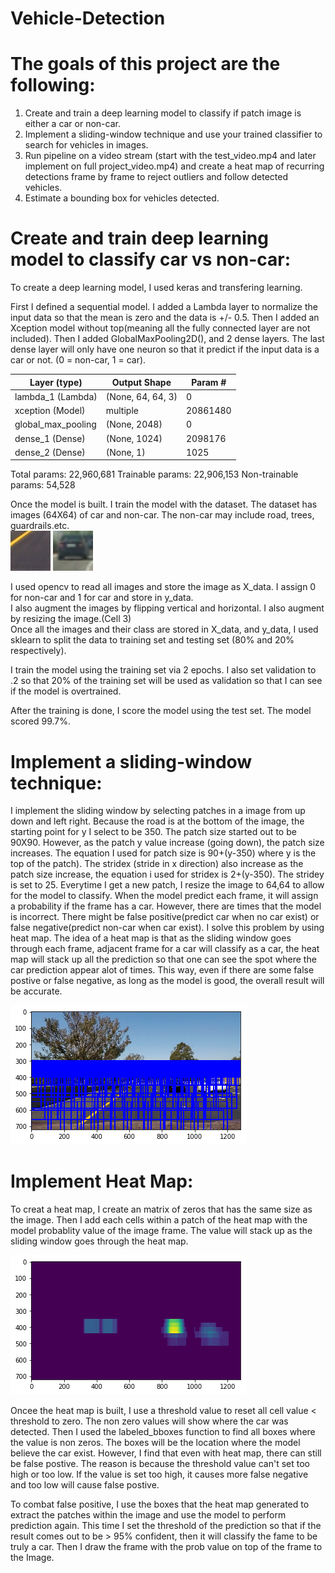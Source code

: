 # Vehicle-Detection

# The goals of this project are the following:
1.  Create and train a deep learning model to classify if patch image is either a car or non-car.
2.  Implement a sliding-window technique and use your trained classifier to search for vehicles in images.
3. Run pipeline on a video stream (start with the test_video.mp4 and later implement on full project_video.mp4) and create a heat map of recurring detections frame by frame to reject outliers and follow detected vehicles.
4.  Estimate a bounding box for vehicles detected.

# Create and train deep learning model to classify car vs non-car:
To create a deep learning model, I used keras and transfering learning.  

First I defined a sequential model.  I added a Lambda layer to normalize the input data so that the mean is zero and the data is +/- 0.5.  Then I added an Xception model without top(meaning all the fully connected layer are not included).  Then I added GlobalMaxPooling2D(), and 2 dense layers.  The last dense layer will only have one neuron so that it predict if the input data is a car or not. (0 = non-car, 1 = car).

| Layer (type)  | Output Shape  |  Param # |
| ------------- | ------------- |----------|
| lambda_1 (Lambda)  | (None, 64, 64, 3)  | 0 |
| xception (Model) | multiple  |20861480|
| global_max_pooling | (None, 2048)  |0|
| dense_1 (Dense) | (None, 1024)   |2098176|
| dense_2 (Dense) | (None, 1)  |1025|

Total params: 22,960,681
Trainable params: 22,906,153
Non-trainable params: 54,528

Once the model is built.  I train the model with the dataset.
The dataset has images (64X64) of car and non-car.  The non-car may include road, trees, guardrails.etc.  
![Non-Car](https://github.com/Tak-Au/Vehicle-Detection/blob/master/extra17.png "Non-Car")
![Car](https://github.com/Tak-Au/Vehicle-Detection/blob/master/image0001.png "Car")

I used opencv to read all images and store the image as X_data.  I assign 0 for non-car and 1 for car and store in y_data.  
I also augment the images by flipping vertical and horizontal.  I also augment by resizing the image.(Cell 3)    
Once all the images and their class are stored in X_data, and y_data, I used sklearn to split the data to training set and testing set (80% and 20% respectively). 

I train the model using the training set via 2 epochs.  I also set validation to .2 so that 20% of the training set will be used as validation so that I can see if the model is overtrained.

After the training is done, I score the model using the test set. The model scored 99.7%.  

# Implement a sliding-window technique:
I implement the sliding window by selecting patches in a image from up down and left right.  Because the road is at the bottom of the image, the starting point for y I select to be 350.  The patch size started out to be 90X90.  However, as the patch y value increase (going down), the patch size increases.  The equation I used for patch size is 90+(y-350) where y is the top of the patch).  The stridex (stride in x direction) also increase as the patch size increase, the equation i used for stridex is 2+(y-350).  The stridey is set to 25.  Everytime I get a new patch, I resize the image to 64,64 to allow for the model to classify.  When the model predict each frame, it will assign a probability if the frame has a car.  However, there are times that the model is incorrect.  There might be false positive(predict car when no car exist) or false negative(predict non-car when car exist).  I solve this problem by using heat map.  The idea of a heat map is that as the sliding window goes through each frame, adjacent frame for a car will classify as a car, the heat map will stack up all the prediction so that one can see the spot where the car prediction appear alot of times.  This way, even if there are some false postive or false negative, as long as the model is good, the overall result will be accurate.  

![sliding window](https://github.com/Tak-Au/Vehicle-Detection/blob/master/download.png "Sliding window")

# Implement Heat Map:
To creat a heat map, I create an matrix of zeros that has the same size as the image.  Then I add each cells within a patch of the heat map with the model probablity value of the image frame.  The value will stack up as the sliding window goes through the heat map.  

![Heat Map](https://github.com/Tak-Au/Vehicle-Detection/blob/master/Heatmap.png "Heat Map")

Oncee the heat map is built, I use a threshold value to reset all cell value < threshold to zero.  The non zero values will show where the car was detected.  Then I used the labeled_bboxes function to find all boxes where the value is non zeros.  The boxes will be the location where the model believe the car exist.  However, I find that even with heat map, there can still be false postive.  The reason is because the threshold value can't set too high or too low.  If the value is set too high, it causes more false negative and too low will cause false postive.  

To combat false positive, I use the boxes that the heat map generated to extract the patches within the image and use the model to perform prediction again.  This time I set the threshold of the prediction so that if the result comes out to be > 95% confident, then it will classify the fame to be truly a car.  Then I draw the frame with the prob value on top of the frame to the Image. 


